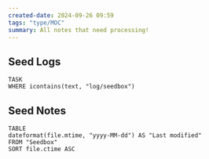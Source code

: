 ```yaml
---
created-date: 2024-09-26 09:59
tags: "type/MOC"
summary: All notes that need processing!
---
```


## Seed Logs

```dataview
TASK
WHERE icontains(text, "log/seedbox")
```

## Seed Notes

```dataview
TABLE
dateformat(file.mtime, "yyyy-MM-dd") AS "Last modified"
FROM "Seedbox"
SORT file.ctime ASC
```